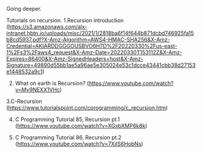 Going deeper.

Tutorials on recursion.
1.Recursion introduction (https://s3.amazonaws.com/alx-intranet.hbtn.io/uploads/misc/2021/1/2818ba6f14f644b871dcbd746925fa15b8cd5937.pdf?X-Amz-Algorithm=AWS4-HMAC-SHA256&X-Amz-Credential=AKIARDDGGGOUSBVO6H7D%2F20220330%2Fus-east-1%2Fs3%2Faws4_request&X-Amz-Date=20220330T153112Z&X-Amz-Expires=86400&X-Amz-SignedHeaders=host&X-Amz-Signature=49890d55bb1ae5a96ae5e305024e53c1dcce43441cbb38d27153e1448532a9c1)

2. What on earth is Recursion? (https://www.youtube.com/watch?v=Mv9NEXX1VHc)

3.C-Recursion (https://www.tutorialspoint.com/cprogramming/c_recursion.htm)

4. C Programming Tutorial 85, Recursion pt.1 (https://www.youtube.com/watch?v=XGxbXMP6k8k)

5. C Programming Tutorial 86, Recursion pt.2 (https://www.youtube.com/watch?v=7XiIS6HobNs) 
